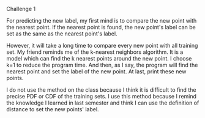 Challenge 1

For predicting the new label, my first mind is to compare the new point with the nearest point. If the nearest point is found, the new point's label can be set as the same as the nearest point's label. 

However, it will take a long time to compare every new point with all training set. My friend reminds me of the k-nearest neighbors algorithm. It is a model which can find the k nearest points around the new point. I choose k=1 to reduce the program time. And then, as I say, the program will find the nearest point and set the label of the new point. At last, print these new points.

I do not use the method on the class because I think it is difficult to find the precise PDF or CDF of the training sets. I use this method because I remind the knowledge I learned in last semester and think I can use the definition of distance to set the new points' label.
